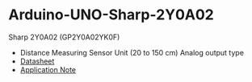# Arduino-UNO-Sharp-2Y0A02

Sharp 2Y0A02 (GP2Y0A02YK0F)
- Distance Measuring Sensor Unit (20 to 150 cm) Analog output type
- [Datasheet](https://global.sharp/products/device/lineup/data/pdf/datasheet/gp2y0a02yk_e.pdf)
- [Application Note](https://global.sharp/products/device/lineup/data/pdf/datasheet/gp2y0a_gp2y0d_series_appl_e.pdf)
